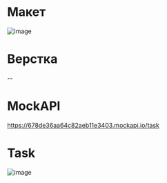 # Макет
![image](https://github.com/user-attachments/assets/ac769021-23bc-478a-87c0-be3133a5423b)

# Верстка
--

# MockAPI
https://678de36aa64c82aeb11e3403.mockapi.io/task

# Task
![image](https://github.com/user-attachments/assets/ec478ab0-1baa-419d-becc-eeac006041a2)


